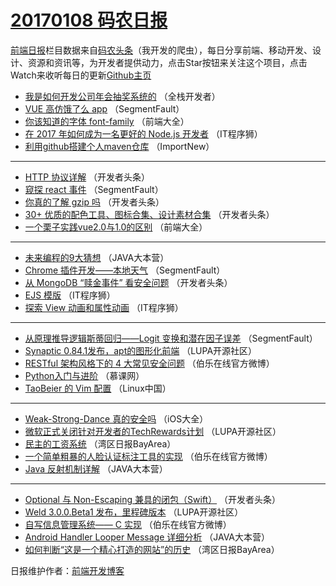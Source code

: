 # [20170108 码农日报](http://hao.caibaojian.com/date/2017/01/08)

[前端日报](http://caibaojian.com/c/news)栏目数据来自[码农头条](http://hao.caibaojian.com/)（我开发的爬虫），每日分享前端、移动开发、设计、资源和资讯等，为开发者提供动力，点击Star按钮来关注这个项目，点击Watch来收听每日的更新[Github主页](https://github.com/kujian/frontendDaily)
* [我是如何开发公司年会抽奖系统的](http://hao.caibaojian.com/20931.html) （全栈开发者）
* [VUE 高仿饿了么 app](http://hao.caibaojian.com/20968.html) （SegmentFault）
* [你该知道的字体 font-family](http://hao.caibaojian.com/20943.html) （前端大全）
* [在 2017 年如何成为一名更好的 Node.js 开发者](http://hao.caibaojian.com/20976.html) （IT程序狮）
* [利用github搭建个人maven仓库](http://hao.caibaojian.com/20923.html) （ImportNew）

***
* [HTTP 协议详解](http://hao.caibaojian.com/20963.html) （开发者头条）
* [窥探 react 事件](http://hao.caibaojian.com/20971.html) （SegmentFault）
* [你真的了解 gzip 吗](http://hao.caibaojian.com/20959.html) （开发者头条）
* [30+ 优质的配色工具、图标合集、设计素材合集](http://hao.caibaojian.com/20962.html) （开发者头条）
* [一个栗子实践vue2.0与1.0的区别](http://hao.caibaojian.com/20944.html) （前端大全）

***
* [未来编程的9大猜想](http://hao.caibaojian.com/20956.html) （JAVA大本营）
* [Chrome 插件开发——本地天气](http://hao.caibaojian.com/20967.html) （SegmentFault）
* [从 MongoDB “赎金事件” 看安全问题](http://hao.caibaojian.com/20957.html) （开发者头条）
* [EJS 模版](http://hao.caibaojian.com/20974.html) （IT程序狮）
* [探索 View 动画和属性动画](http://hao.caibaojian.com/20975.html) （IT程序狮）

***
* [从原理推导逻辑斯蒂回归——Logit 变换和潜在因子误差](http://hao.caibaojian.com/20972.html) （SegmentFault）
* [Synaptic 0.84.1发布，apt的图形化前端](http://hao.caibaojian.com/20947.html) （LUPA开源社区）
* [RESTful 架构风格下的 4 大常见安全问题](http://hao.caibaojian.com/20983.html) （伯乐在线官方微博）
* [Python入门与进阶](http://hao.caibaojian.com/20984.html) （慕课网）
* [TaoBeier 的 Vim 配置](http://hao.caibaojian.com/20942.html) （Linux中国）

***
* [Weak-Strong-Dance 真的安全吗](http://hao.caibaojian.com/20929.html) （iOS大全）
* [微软正式关闭针对开发者的TechRewards计划](http://hao.caibaojian.com/20953.html) （LUPA开源社区）
* [民主的工资系统](http://hao.caibaojian.com/20933.html) （湾区日报BayArea）
* [一个简单粗暴的人脸认证标注工具的实现](http://hao.caibaojian.com/20978.html) （伯乐在线官方微博）
* [Java 反射机制详解](http://hao.caibaojian.com/20954.html) （JAVA大本营）

***
* [Optional 与 Non-Escaping 兼具的闭包（Swift）](http://hao.caibaojian.com/20964.html) （开发者头条）
* [Weld 3.0.0.Beta1 发布，里程碑版本](http://hao.caibaojian.com/20945.html) （LUPA开源社区）
* [自写信息管理系统—— C 实现](http://hao.caibaojian.com/20979.html) （伯乐在线官方微博）
* [Android Handler Looper Message 详细分析](http://hao.caibaojian.com/20955.html) （JAVA大本营）
* [如何判断“这是一个精心打造的网站”的历史](http://hao.caibaojian.com/20935.html) （湾区日报BayArea）

日报维护作者：[前端开发博客](http://caibaojian.com/) 